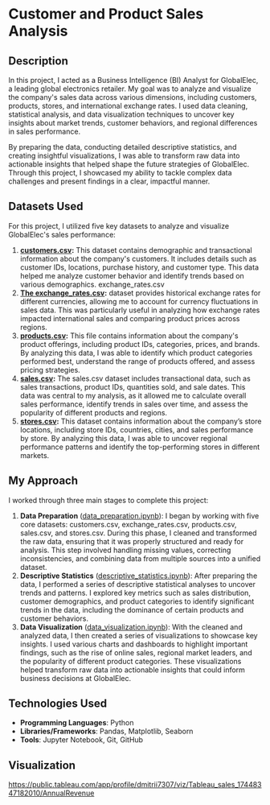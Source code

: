 # Customer and Product Sales Analysis

## Description 

In this project, I acted as a Business Intelligence (BI) Analyst for GlobalElec, a leading global electronics retailer. My goal was to analyze and visualize the company's sales data across various dimensions, including customers, products, stores, and international exchange rates. I used data cleaning, statistical analysis, and data visualization techniques to uncover key insights about market trends, customer behaviors, and regional differences in sales performance.

By preparing the data, conducting detailed descriptive statistics, and creating insightful visualizations, I was able to transform raw data into actionable insights that helped shape the future strategies of GlobalElec. Through this project, I showcased my ability to tackle complex data challenges and present findings in a clear, impactful manner.

## Datasets Used

For this project, I utilized five key datasets to analyze and visualize GlobalElec's sales performance:

1. **[customers.csv](https://github.com/DmitriiZag/ElectricSupplier/blob/master/data/Customers.csv):**
This dataset contains demographic and transactional information about the company's customers. It includes details such as customer IDs, locations, purchase history, and customer type. This data helped me analyze customer behavior and identify trends based on various demographics.
exchange_rates.csv
2. **[The exchange_rates.csv](https://github.com/DmitriiZag/ElectricSupplier/blob/master/data/Exchange_Rates.csv):** dataset provides historical exchange rates for different currencies, allowing me to account for currency fluctuations in sales data. This was particularly useful in analyzing how exchange rates impacted international sales and comparing product prices across regions.
3. **[products.csv](https://github.com/DmitriiZag/ElectricSupplier/blob/master/data/Products.csv):**
This file contains information about the company's product offerings, including product IDs, categories, prices, and brands. By analyzing this data, I was able to identify which product categories performed best, understand the range of products offered, and assess pricing strategies.
4. **[sales.csv](https://github.com/DmitriiZag/ElectricSupplier/blob/master/data/Sales.csv):**
The sales.csv dataset includes transactional data, such as sales transactions, product IDs, quantities sold, and sale dates. This data was central to my analysis, as it allowed me to calculate overall sales performance, identify trends in sales over time, and assess the popularity of different products and regions.
5. **[stores.csv](https://github.com/DmitriiZag/ElectricSupplier/blob/master/data/Stores.csv):**
This dataset contains information about the company’s store locations, including store IDs, countries, cities, and sales performance by store. By analyzing this data, I was able to uncover regional performance patterns and identify the top-performing stores in different markets.

## My Approach

I worked through three main stages to complete this project:

1. **Data Preparation** ([data_preparation.ipynb](https://github.com/DmitriiZag/ElectricSupplier/blob/master/data_preparation.ipynb)): I began by working with five core datasets: customers.csv, exchange_rates.csv, products.csv, sales.csv, and stores.csv. During this phase, I cleaned and transformed the raw data, ensuring that it was properly structured and ready for analysis. This step involved handling missing values, correcting inconsistencies, and combining data from multiple sources into a unified dataset.
2. **Descriptive Statistics** ([descriptive_statistics.ipynb](https://github.com/DmitriiZag/ElectricSupplier/blob/master/descriptive_statistics.ipynb)): After preparing the data, I performed a series of descriptive statistical analyses to uncover trends and patterns. I explored key metrics such as sales distribution, customer demographics, and product categories to identify significant trends in the data, including the dominance of certain products and customer behaviors.
3. **Data Visualization** ([data_visualization.ipynb](https://github.com/DmitriiZag/ElectricSupplier/blob/master/data_visualization.ipynb)): With the cleaned and analyzed data, I then created a series of visualizations to showcase key insights. I used various charts and dashboards to highlight important findings, such as the rise of online sales, regional market leaders, and the popularity of different product categories. These visualizations helped transform raw data into actionable insights that could inform business decisions at GlobalElec.

## Technologies Used

- **Programming Languages**: Python 
- **Libraries/Frameworks**: Pandas, Matplotlib, Seaborn
- **Tools**: Jupyter Notebook, Git, GitHub

## Visualization

https://public.tableau.com/app/profile/dmitrii7307/viz/Tableau_sales_17448347182010/AnnualRevenue